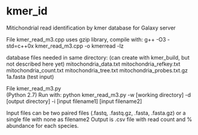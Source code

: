 # kmer_id
Mitichondrial read identification by kmer database for Galaxy server

File kmer_read_m3.cpp
uses gzip library, compile with:
g++ -O3 -std=c++0x kmer_read_m3.cpp -o kmerread -lz

database files needed in same directory:
(can create with kmer_build, but not described here yet)
mitochondria_data.txt
mitochondria_refkey.txt
mitochondria_count.txt
mitochondria_tree.txt
mitochondria_probes.txt.gz
1a.fasta (test input)

File kmer_read_m3.py  
(Python 2.7)
Run with:
python kmer_read_m3.py -w [working directory] -d [output directory] -i [input filename1] [input filename2]

Input files can be two paired files (.fastq, .fastq.gz, .fasta, .fasta.gz) or a single file with none as filename2
Output is .csv file with read count and % abundance for each species.
